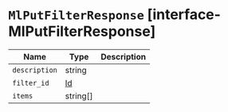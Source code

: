 # `MlPutFilterResponse` [interface-MlPutFilterResponse]

| Name | Type | Description |
| - | - | - |
| `description` | string | &nbsp; |
| `filter_id` | [Id](./Id.md) | &nbsp; |
| `items` | string[] | &nbsp; |
